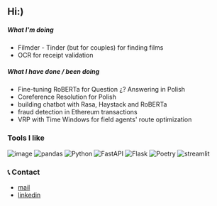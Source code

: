 ## Hi:)
<!-- [![Typing SVG](https://readme-typing-svg.demolab.com?font=Fira+Code&duration=4000&pause=3000&color=20CA1E&multiline=true&width=700&height=100&lines=I'm+a+Python+Developer+and+Machine+Learning+Enginee;I'm+a+Python+Developer+and+Machine+Learning+Enthusiast.)](https://git.io/typing-svg) -->

##### What I'm doing

- Filmder - Tinder (but for couples) for finding films
- OCR for receipt validation

##### What I have done / been doing 

- Fine-tuning RoBERTa for Question ¿? Answering in Polish
- Coreference Resolution for Polish
- building chatbot with Rasa, Haystack and RoBERTa
- fraud detection in Ethereum transactions
- VRP with Time Windows for field agents' route optimization

 ### Tools I like
 
 <!-- [![HitCount](https://hits.dwyl.com/brgsk/brgsk.svg?style=flat-square&show=unique)](http://hits.dwyl.com/brgsk/brgsk) -->
 <!-- [![Top Langs](https://github-readme-stats.vercel.app/api/top-langs/?username=anuraghazra&layout=compact)](https://github.com/anuraghazra/github-readme-stats) -->
<!-- ![image](https://activity-graph.herokuapp.com/graph?username=brgsk&theme=minimal) -->
![image](https://img.shields.io/badge/PyTorch%20Lightning-792DE4?style=for-the-badge&logo=pytorch-lightning&logoColor=white)
![pandas](https://img.shields.io/badge/Pandas-2C2D72?style=for-the-badge&logo=pandas&logoColor=white)
![Python](https://img.shields.io/badge/python-3670A0?style=for-the-badge&logo=python&logoColor=ffdd54)
![FastAPI](https://img.shields.io/badge/FastAPI-005571?style=for-the-badge&logo=fastapi)
![Flask](https://img.shields.io/badge/flask-%23000.svg?style=for-the-badge&logo=flask&logoColor=white)
![Poetry](https://img.shields.io/endpoint?style=for-the-badge&url=https://python-poetry.org/badge/v0.json)
![streamlit](https://img.shields.io/badge/Streamlit-FF4B4B?style=for-the-badge&logo=Streamlit&logoColor=white)
<!-- ![airflow](https://img.shields.io/badge/Airflow-017CEE?style=for-the-badge&logo=Apache%20Airflow&logoColor=white) -->
<!-- ![lang](https://github-readme-stats.vercel.app/api/top-langs/?username=brgsk) -->

### :telephone_receiver: Contact

- [mail](bartosz.k.roguski@gmail.com)
- [linkedin](https://www.linkedin.com/in/bartosz-roguski-04206a163/)

<!-- ![ja](https://img.shields.io/badge/Signal-%23039BE5.svg?&style=for-the-badge&logo=Signal&logoColor=white) -->
